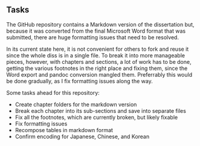 ## Tasks

The GitHub repository contains a Markdown version of the dissertation but, because it was converted from the final Microsoft Word format that was submitted, there are huge formatting issues that need to be resolved.

In its current state here, it is not convenient for others to fork and reuse it since the whole diss is in a single file. To break it into more manageable pieces, however, with chapters and sections, a lot of work has to be done, getting the various footnotes in the right place and fixing them, since the Word export and pandoc conversion mangled them. Preferrably this would be done gradually, as I fix formatting issues along the way. 

Some tasks ahead for this repository:

* Create chapter folders for the markdown version
* Break each chapter into its sub-sections and save into separate files
* Fix all the footnotes, which are currently broken, but likely fixable
* Fix formatting issues
* Recompose tables in markdown format
* Confirm encoding for Japanese, Chinese, and Korean
